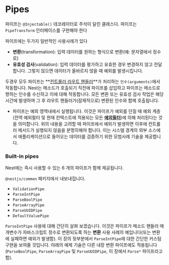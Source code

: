 # Pipes



파이프는 `@Injectable()` 데코레이터로 주석이 달린 클래스다. 파이프는 `PipeTransform` 인터페이스를 구현해야 한다

파이프에는 두가지 일반적인 사용사례가 있다

- **변환**(transformation): 입력 데이터를 원하는 형식으로 변환(예: 문자열에서 정수로)
- **유효성 검사**(validation): 입력 데이터를 평가하고 유효한 경우 변경하지 않고 전달합니다. 그렇지 않으면 데이터가 올바르지 않을 때 예외를 발생시킵니다.

두경우 모두 파이프는 **[컨트롤러 라우트 핸들러](https://docs.nestjs.kr/controllers#route-parameters)**가 처리하는 `인수(arguments)`에서 작동합니다. Nest는 메소드가 호출되기 직전에 파이프를 삽입하고 파이프는 메소드로 향하는 인수를 수신하고 이에 대해 작동합니다. 모든 변환 또는 유효성 검사 작업은 해당 시간에 발생하며 그 후 라우트 핸들러가(잠재적으로) 변환된 인수와 함께 호출됩니다.

- 파이프는 예외 영역내에서 실행됩니다. 이것은 파이프가 예외를 던질 때 예외 계층(전역 예외필터 및 현재 컨텍스트에 적용되는 모든 **[예외필터](https://docs.nestjs.kr/exception-filters)**)에 의해 처리된다는 것을 의미합니다. 위의 내용을 고려할 때 파이프에서 예외가 발생하면 이후에 컨트롤러 메서드가 실행되지 않음을 분명히해야 합니다. 이는 시스템 경계의 외부 소스에서 애플리케이션으로 들어오는 데이터를 검증하기 위한 모범사례 기술을 제공합니다.

### Built-in pipes

Nest에는 즉시 사용할 수 있는 6 개의 파이프가 함께 제공됩니다.

`@nestjs/common` 패키지에서 내보내집니다.

- `ValidationPipe`
- `ParseIntPipe`
- `ParseBoolPipe`
- `ParseArrayPipe`
- `ParseUUIDPipe`
- `DefaultValuePipe`

`ParseIntPipe` 사용에 대해 간단히 살펴 보겠습니다. 이것은 파이프가 메소드 핸들러 매개변수가 자바스크립트 정수로 변환되도록 하는 **변환** 사용 사례의 예입니다(또는 변환에 실패하면 예외가 발생함). 이 장의 뒷부분에서 `ParseIntPipe`에 대한 간단한 커스텀 구현을 보여줄 것입니다. 아래의 예제 기술은 다른 내장 변환 파이프에도 적용됩니다(`ParseBoolPipe`, `ParseArrayPipe` 및 `ParseUUIDPipe`, 이 장에서 `Parse*` 파이프라고 함).